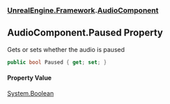 ### [UnrealEngine.Framework](UnrealEngine_Framework.md 'UnrealEngine.Framework').[AudioComponent](AudioComponent.md 'UnrealEngine.Framework.AudioComponent')
## AudioComponent.Paused Property
Gets or sets whether the audio is paused  
```csharp
public bool Paused { get; set; }
```
#### Property Value
[System.Boolean](https://docs.microsoft.com/en-us/dotnet/api/System.Boolean 'System.Boolean')
